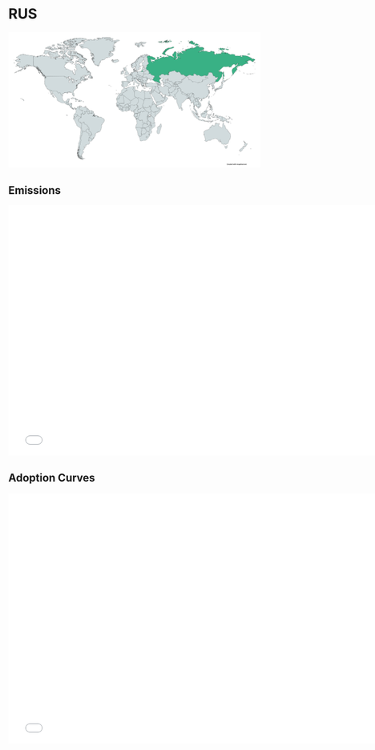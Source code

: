 



# RUS 
  
![](../region%20maps/RUS.png)  
  
  

## Emissions
<iframe id='igraph' scrolling='no' style='border:none' seamless='seamless' src= "mwedges-pathway-RUS-daufw.html" height='500' width='150%'></iframe>  
  

## Adoption Curves
<iframe id='igraph' scrolling='no' style='border:none' seamless='seamless' src= "scurves-RUS-pathway-daufw.html" height='500' width='150%'></iframe>  

